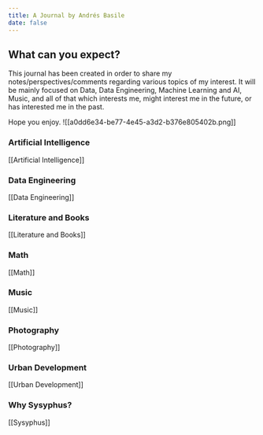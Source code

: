 ```yaml
---
title: A Journal by Andrés Basile
date: false
---
```


## What can you expect?
This journal has been created in order to share my notes/perspectives/comments regarding various topics of my interest. It will be mainly focused on Data, Data Engineering, Machine Learning and AI, Music, and all of that which interests me, might interest me in the future, or has interested me in the past. 

Hope you enjoy. 
![[a0dd6e34-be77-4e45-a3d2-b376e805402b.png]]


### Artificial Intelligence 
[[Artificial Intelligence]]
### Data Engineering
[[Data Engineering]]
### Literature and Books
[[Literature and Books]]
### Math
[[Math]]
### Music
[[Music]]
### Photography
[[Photography]]
### Urban Development
[[Urban Development]]

### Why Sysyphus?
[[Sysyphus]]
